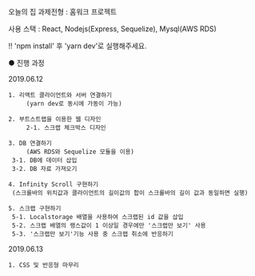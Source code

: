 오늘의 집 과제전형 : 홈워크 프로젝트

사용 스택 : React, Nodejs(Express, Sequelize), Mysql(AWS RDS)

!! 'npm install' 후 'yarn dev'로 실행해주세요.

● 진행 과정 

2019.06.12

	1. 리액트 클라이언트와 서버 연결하기
      	 (yarn dev로 동시에 가동이 가능)
      
	2. 부트스트랩을 이용한 웹 디자인
    	 2-1. 스크랩 체크박스 디자인
    
   	3. DB 연결하기
     	 (AWS RDS와 Sequelize 모듈을 이용)
	 3-1. DB에 데이터 삽입
	 3-2. DB 자료 가져오기
	 
	4. Infinity Scroll 구현하기
	 (스크롤바의 위치값과 클라이언트의 길이값의 합이 스크롤바의 길이 값과 동일하면 실행)
	
	5. 스크랩 구현하기
	 5-1. Localstorage 배열을 사용하여 스크랩된 id 값을 삽입
	 5-2. 스크랩 배열의 랭스값이 1 이상일 경우에만 '스크랩만 보기' 사용
	 5-3. '스크랩만 보기'기능 사용 중 스크랩 취소에 반응하기
	 
	 
2019.06.13

	1. CSS 및 반응형 마무리
